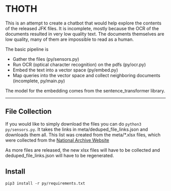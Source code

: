# THOTH 

This is an attempt to create a chatbot that would help explore the contents of the released JFK files. It is incomplete, 
mostly because the OCR of the documents resulted in very low quality text. The documents themselves are low quality, many
of them are impossible to read as a human.

The basic pipeline is 

- Gather the files (py/sensors.py)
- Run OCR (optical character recognition) on the pdfs (py/ocr.py)
- Embed the text into a vector space (py/embed.py)
- Map queries into the vector space and collect neighboring documents (incomplete, py/main.py)

The model for the embedding comes from the sentence_transformer library. 

--- 

## File Collection

If you would like to simply download the files you can do `python3 py/sensors.py`. 
It takes the links in meta/deduped_file_links.json and downloads them all. This list was
created from the meta/*.xlsx files, which were collected from the 
[National Archive Website](https://www.archives.gov/research/jfk)

As more files are released, the new xlsx files will have to be collected and 
deduped_file_links.json will have to be regenerated.

## Install

`pip3 install -r py/requirements.txt`